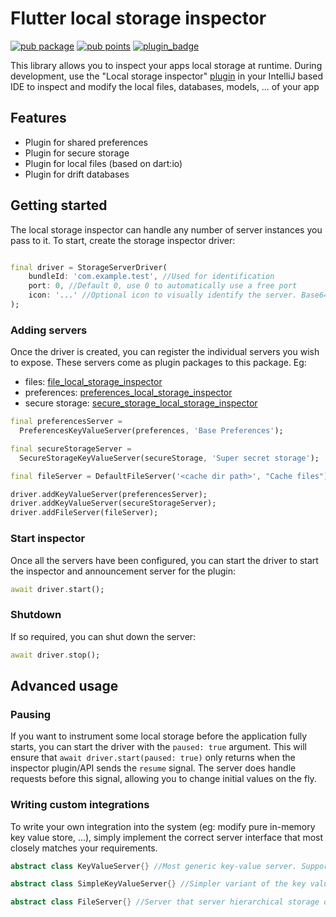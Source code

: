 # Flutter local storage inspector
[![pub package](https://img.shields.io/pub/v/storage_inspector.svg?color=blue)](https://pub.dev/packages/storage_inspector)
[![pub points](https://badges.bar/sentry/pub%20points)](https://pub.dev/packages/storage_inspector/score)
[![plugin_badge](https://img.shields.io/jetbrains/plugin/v/18231-local-storage-inspector?color=blue&label=IntelliJ%20Plugin)](https://plugins.jetbrains.com/plugin/18231-local-storage-inspector)


This library allows you to inspect your apps local storage at runtime. During development, use the "Local storage inspector" [plugin](https://plugins.jetbrains.com/plugin/18231-local-storage-inspector) in your IntelliJ based IDE to inspect
and modify the local files, databases, models, ... of your app

## Features

* Plugin for shared preferences
* Plugin for secure storage
* Plugin for local files (based on dart:io)
* Plugin for drift databases

## Getting started

The local storage inspector can handle any number of server instances you pass to it. To start, create the storage inspector driver:

```dart

final driver = StorageServerDriver(
    bundleId: 'com.example.test', //Used for identification
    port: 0, //Default 0, use 0 to automatically use a free port
    icon: '...' //Optional icon to visually identify the server. Base64 png or plain svg string
);
```

### Adding servers

Once the driver is created, you can register the individual servers you wish to expose.
These servers come as plugin packages to this package.
Eg:
* files: [file_local_storage_inspector](https://pub.dev/packages/file_local_storage_inspector)
* preferences: [preferences_local_storage_inspector](https://pub.dev/packages/preferences_local_storage_inspector)
* secure storage: [secure_storage_local_storage_inspector](https://pub.dev/packages/secure_storage_local_storage_inspector)

```dart
final preferencesServer =
  PreferencesKeyValueServer(preferences, 'Base Preferences');

final secureStorageServer =
  SecureStorageKeyValueServer(secureStorage, 'Super secret storage');

final fileServer = DefaultFileServer('<cache dir path>', "Cache files");

driver.addKeyValueServer(preferencesServer);
driver.addKeyValueServer(secureStorageServer);
driver.addFileServer(fileServer);
```

### Start inspector

Once all the servers have been configured, you can start the driver to start the inspector and announcement server for the plugin:

```dart
await driver.start();
```

### Shutdown

If so required, you can shut down the server:

```dart
await driver.stop();
```

## Advanced usage

### Pausing

If you want to instrument some local storage before the application fully starts, you can start the driver with the `paused: true` argument. This will ensure that
`await driver.start(paused: true)` only returns when the inspector plugin/API sends the `resume` signal. The server does handle requests before this signal, allowing you to change
initial values on the fly.

### Writing custom integrations

To write your own integration into the system (eg: modify pure in-memory key value store, ...), simply implement the correct server interface that most closely matches your
requirements.

```dart
abstract class KeyValueServer{} //Most generic key-value server. Supports arbitrary key and value types

abstract class SimpleKeyValueServer{} //Simpler variant of the key value server, supports only string keys and values

abstract class FileServer{} //Server that server hierarchical storage of binary data   
```
